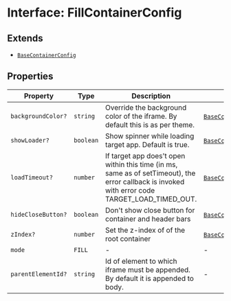 # Interface: FillContainerConfig

## Extends

- [`BaseContainerConfig`](base-container-config.md)

## Properties

| Property | Type | Description | Inherited from |
| ------ | ------ | ------ | ------ |
| `backgroundColor?` | `string` | Override the background color of the iframe. By default this is as per theme. | [`BaseContainerConfig`](base-container-config.md).`backgroundColor` |
| `showLoader?` | `boolean` | Show spinner while loading target app. Default is true. | [`BaseContainerConfig`](base-container-config.md).`showLoader` |
| `loadTimeout?` | `number` | If target app does't open within this time (in ms, same as of setTimeout), the error callback is invoked with error code TARGET_LOAD_TIMED_OUT. | [`BaseContainerConfig`](base-container-config.md).`loadTimeout` |
| `hideCloseButton?` | `boolean` | Don't show close button for container and header bars | [`BaseContainerConfig`](base-container-config.md).`hideCloseButton` |
| `zIndex?` | `number` | Set the z-index of of the root container | [`BaseContainerConfig`](base-container-config.md).`zIndex` |
| `mode` | `FILL` | - | - |
| `parentElementId?` | `string` | Id of element to which iframe must be appended. By default it is appended to body. | - |
